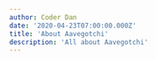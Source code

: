 ```yaml
---
author: Coder Dan
date: '2020-04-23T07:00:00.000Z'
title: 'About Aavegotchi'
description: 'All about Aavegotchi'
---
```

